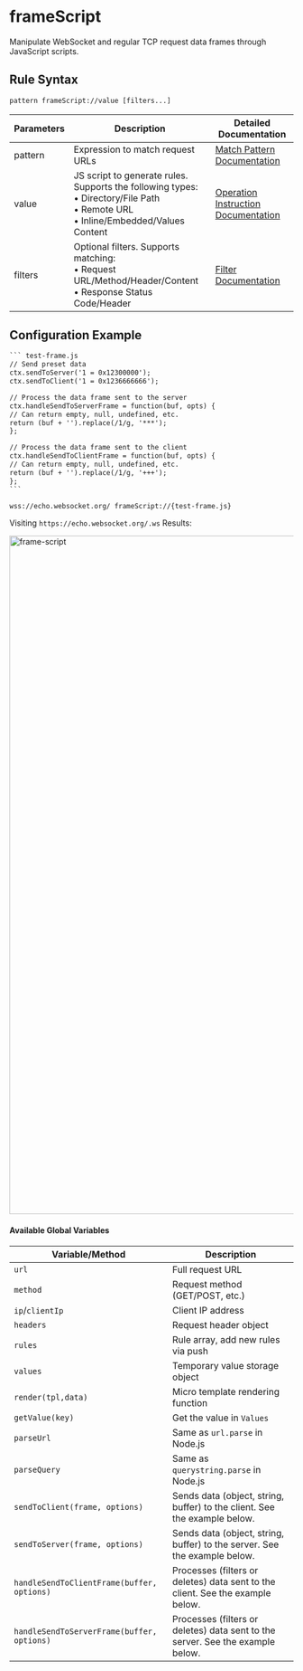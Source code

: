 # frameScript
Manipulate WebSocket and regular TCP request data frames through JavaScript scripts.

## Rule Syntax
``` txt
pattern frameScript://value [filters...]
```

| Parameters | Description | Detailed Documentation |
| ------- | ------------------------------------------------------------ | ------------------------- |
| pattern | Expression to match request URLs | [Match Pattern Documentation](./pattern) |
| value | JS script to generate rules. Supports the following types:<br/>• Directory/File Path<br/>• Remote URL<br/>• Inline/Embedded/Values ​​Content | [Operation Instruction Documentation](./operation) |
| filters | Optional filters. Supports matching:<br/>• Request URL/Method/Header/Content<br/>• Response Status Code/Header | [Filter Documentation](./filters) |

## Configuration Example
```` txt
``` test-frame.js
// Send preset data
ctx.sendToServer('1 = 0x12300000');
ctx.sendToClient('1 = 0x1236666666');

// Process the data frame sent to the server
ctx.handleSendToServerFrame = function(buf, opts) {
// Can return empty, null, undefined, etc.
return (buf + '').replace(/1/g, '***');
};

// Process the data frame sent to the client
ctx.handleSendToClientFrame = function(buf, opts) {
// Can return empty, null, undefined, etc.
return (buf + '').replace(/1/g, '+++');
};
```

wss://echo.websocket.org/ frameScript://{test-frame.js}
````
Visiting `https://echo.websocket.org/.ws` Results:

<img width="1200" alt="frame-script" src="/img/frame-script.png" />

#### Available Global Variables

| Variable/Method | Description |
|--------------------|---------------------------------------------------------------------|
| `url` | Full request URL |
| `method` | Request method (GET/POST, etc.) |
| `ip`/`clientIp` | Client IP address |
| `headers` | Request header object |
| `rules` | Rule array, add new rules via push |
| `values` | Temporary value storage object |
| `render(tpl,data)` | Micro template rendering function |
| `getValue(key)` | Get the value in `Values` |
| `parseUrl` | Same as `url.parse` in Node.js |
| `parseQuery` | Same as `querystring.parse` in Node.js |
| `sendToClient(frame, options)` | Sends data (object, string, buffer) to the client. See the example below. |
| `sendToServer(frame, options)` | Sends data (object, string, buffer) to the server. See the example below. |
| `handleSendToClientFrame(buffer, options)` | Processes (filters or deletes) data sent to the client. See the example below. |
| `handleSendToServerFrame(buffer, options)` | Processes (filters or deletes) data sent to the server. See the example below. |

